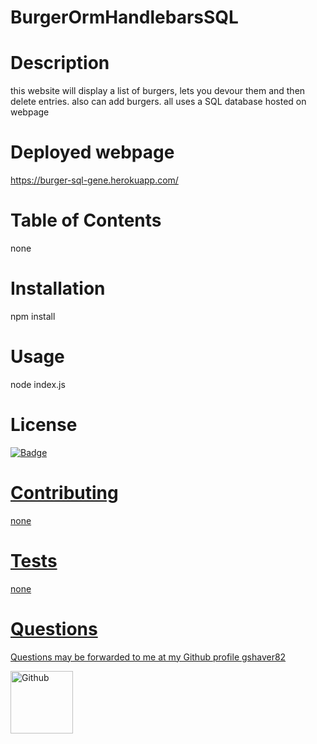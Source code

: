 # BurgerOrmHandlebarsSQL
# Description
this website will display a list of burgers, lets you devour them and then delete entries. also can add burgers. all uses a SQL database hosted on webpage
# Deployed webpage
https://burger-sql-gene.herokuapp.com/
# Table of Contents
none
# Installation
npm install
# Usage
node index.js
# License
<a href='https://opensource.org/licenses/MIT'><img alt='Badge' src='https://img.shields.io/badge/License-MIT-yellow.svg'>

# Contributing
none
# Tests
none
# Questions
 Questions may be forwarded to me at my Github profile
<a href='https://github.com/gshaver82'>gshaver82</a>

<img src='https://avatars3.githubusercontent.com/u/52022933?v=4' alt=Github profile picture width=100>
